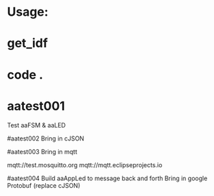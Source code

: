 
# Usage: 
# get_idf
# code .

# aatest001
Test aaFSM &amp; aaLED 

#aatest002
Bring in cJSON

#aatest003
Bring in mqtt

mqtt://test.mosquitto.org
mqtt://mqtt.eclipseprojects.io

#aatest004 
Build aaAppLed to message back and forth
Bring in google Protobuf (replace cJSON)
